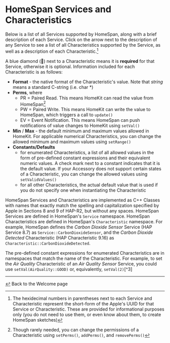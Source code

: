 # HomeSpan Services and Characteristics

Below is a list of all Services supported by HomeSpan, along with a brief description of each Service.  Click on the arrow next to the description of any Service to see a list of all Characteristics supported by the Service, as well as a description of each Characteristic.[^1]

A blue diamond (🔹) next to a Characteristic means it is **required** for that Service, otherwise it is optional.  Information included for each Characteristic is as follows:

* **Format** - the native format of the Characteristic's value.  Note that *string* means a standard C-string (i.e. char \*)
* **Perms**, where
  * PR = Paired Read.  This means HomeKit can read the value from HomeSpan[^2]
  * PW = Paired Write.  This means HomeKit can write the value to HomeSpan, which triggers a call to `update()`
  * EV = Event Notification.  This means HomeSpan can push notifications of value changes to HomeKit using `setVal()`
* **Min** / **Max** - the default minimum and maximum values allowed in HomeKit.  For applicable numerical Characteristics, you can change the allowed minimum and maximum values using `setRange()`
* **Constants/Defaults**
  * for enumerated Characteristics, a list of all allowed values in the form of pre-defined constant expressions and their equivalent numeric values.  A check mark next to a constant indicates that it is the default value.  If your Accessory does not support certain states of a Characteristic, you can change the allowed values using `setValidValues()`
  * for all other Characteristics, the actual default value that is used if you do not specify one when instantiating the Characteristic

 [^1]: The hexidecimal numbers in parentheses next to each Service and Characteristic represent the short-form of the Apple's UUID for that Service or Characteristic.  These are provided for informational purposes only (you do not need to use them, or even know about them, to create HomeSpan sketches)

 [^2]: Though rarely needed, you can change the permissions of a Characteristic using `setPerms()`, `addPerms()`, and `removePerms()`
 
HomeSpan Services and Characteristics are implemented as C++ Classes with names that exactly match the spelling and capitalization specified by Apple in Sections 8  and 9 of HAP-R2, but without any spaces.  HomeSpan Services are defined in HomeSpan's `Service` namespace.  HomeSpan Characteristics are defined in HomeSpan's `Characteristic` namespace.  For example, HomeSpan defines the *Carbon Dioxide Sensor* Service (HAP Service 8.7) as `Service::CarbonDioxideSensor`, and the *Carbon Dioxide Detected* Characteristic (HAP Characteristic 9.16) as `Characteristic::CarbonDioxideDetected`.

The pre-defined constant expressions for enumerated Characteristics are in namespaces that match the name of the Characteristic.  For example, to set the *Air Quality* Characteristic of an *Air Quality Sensor* Service, you could use `setVal(AirQuality::GOOD)` or, equivalently, `setVal(2)`[^3]

---

[↩️](../README.md) Back to the Welcome page
